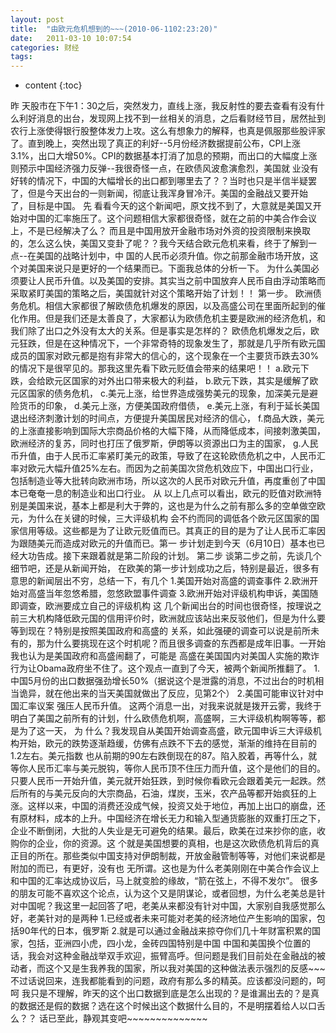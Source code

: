 ```yaml
---
layout: post
title:  "由欧元危机想到的~~~(2010-06-1102:23:20)"
date:   2011-03-10 10:07:54
categories: 财经
tags:
---
```


* content
{:toc}

 昨 天股市在下午1：30之后，突然发力，直线上涨，<!--excerpt-->我反射性的要去查看有没有什么利好消息的出台，发现网上找不到一丝相关的消息，之后看财经节目，居然扯到 农行上涨使得银行股整体发力上攻。这么有想象力的解释，也真是佩服那些股评家了。直到晚上，突然出现了真正的利好--5月份经济数据提前公布，CPI上涨 3.1%，出口大增50%。CPI的数据基本打消了加息的预期，而出口的大幅度上涨则预示中国经济强力反弹--我很奇怪一点，在欧债风波愈演愈烈，美国就 业没有好转的情况下，中国的大幅增长的出口都到哪里去了？？当时也只是半信半疑罢了，但是今天出台的一则新闻，彻底让我浑身冒冷汗。美国的金融战又要开始 了，目标是中国。     先 看看今天的这个新闻吧，原文找不到了，大意就是美国又开始对中国的汇率施压了。这个问题相信大家都很奇怪，就在之前的中美合作会议上，不是已经解决了么？ 而且是中国用放开金融市场对外资的投资限制来换取的，怎么这么快，美国又变卦了呢？？我今天结合欧元危机来看，终于了解到一点--在美国的战略计划中，中 国的人民币必须升值。你之前那金融市场开放，这个对美国来说只是更好的一个结果而已。下面我总体的分析一下。     为什么美国必须要让人民币升值。以及美国的安排。其实当之前中国放弃人民币自由浮动策略而采取紧盯美国的策略之后，美国就针对这个策略开始了计划！！     第一步。    欧洲债务危机。相信大家都很了解欧债危机爆发的原因，以及高盛公司在里面所起到的催化作用。但是我们还是太善良了，大家都认为欧债危机主要是欧洲的经济危机，和我们除了出口之外没有太大的关系。但是事实是怎样的？    欧债危机爆发之后，欧元狂跌，但是在这种情况下，一个非常奇特的现象发生了，那就是几乎所有欧元国成员的国家对欧元都是抱有非常大的信心的，这个现象在一个主要货币跌去30%的情况下是很罕见的。那我这里先看下欧元贬值会带来的结果吧！！   a.欧元下跌，会给欧元区国家的对外出口带来极大的利益，   b.欧元下跌，其实是缓解了欧元区国家的债务危机，   c.美元上涨，给世界造成强势美元的现象，加深美元是避险货币的印象，   d.美元上涨，方便美国政府借债，   e.美元上涨，有利于延长美国退出经济刺激计划的时间点，方便提升美国居民对经济的信心，   f.商品大跌，美元的上涨直接影响到国际大宗商品价格的大幅下降，从而降低成本，间接刺激美国，欧洲经济的复苏，同时也打压了俄罗斯，伊朗等以资源出口为主的国家，   g.人民币升值，由于人民币汇率紧盯美元的政策，导致了在这轮欧债危机之中，人民币汇率对欧元大幅升值25%左右。而因为之前美国次贷危机效应下，中国出口行业，包括制造业等大批转向欧洲市场，所以这次的人民币对欧元升值，再度重创了中国本已奄奄一息的制造业和出口行业。   从 以上几点可以看出，欧元的贬值对欧洲特别是美国来说，基本上都是利大于弊的，这也是为什么之前有那么多的空单做空欧元，为什么在关键的时候，三大评级机构 会不约而同的调低各个欧元区国家的国家信用等级。这些都是为了让欧元贬值而已。其真正的目的是为了让人民币汇率因为跟随美元而造成对欧元的升值而已。第一 步计划走到今天（6月10日）基本也已经大功告成。接下来跟着就是第二阶段的计划。      第二步     谈第二步之前，先谈几个细节吧，还是从新闻开始，     在欧美的第一步计划成功之后，特别是最近，很多有意思的新闻层出不穷，总结一下，有几个   1.美国开始对高盛的调查事件 2.欧洲开始对高盛当年忽悠希腊，忽悠欧盟事件调查 3.欧洲开始对评级机构申诉，美国随即调查，欧洲要成立自己的评级机构   这 几个新闻出台的时间也很奇怪，按理说之前三大机构降低欧元国的信用评价时，欧洲就应该站出来反驳他们，但是为什么要等到现在？特别是按照美国政府和高盛的 关系，如此强硬的调查可以说是前所未有的，那为什么要挑现在这个时机呢？而且很多调查的东西都是成年旧事。一开始我也认为是美国政府和高盛闹翻了，可能是 高盛在美国国内对美国人实施的欺诈行为让Obama政府坐不住了。这个观点一直到了今天，被两个新闻所推翻了。   1.中国5月份的出口数据强劲增长50%（据说这个是泄露的消息，不过出台的时机相当诡异，就在他出来的当天美国就做出了反应，见第2个）   2.美国可能审议针对中国汇率议案 强压人民币升值。     这两个消息一出，对我来说就是拨开云雾，我终于明白了美国之前所有的计划，什么欧债危机啊，高盛啊，三大评级机构啊等等，都是为了这一天，     为 什么？我发现自从美国开始调查高盛，欧元国申诉三大评级机构开始，欧元的跌势逐渐趋缓，仿佛有点跌不下去的感觉，渐渐的维持在目前的1.2左右。美元指数 也从前期的90左右跌倒现在的87。陷入胶着，再等什么，就等你人民币汇率与美元脱钩，等你人民币顶不住压力而升值，这个是他们的目的。只要人民币一开始升值，美元就开始狂跌，到时候你看欧元会跟着美元一起跌。然后所有的与美元反向的大宗商品，石油，煤炭，玉米，农产品等都开始疯狂的上涨。这样以来，中国的消费还没成气候，投资又处于地位，再加上出口的崩盘，还有原材料，成本的上升。中国经济在增长无力和输入型通货膨胀的双重打压之下，企业不断倒闭，大批的人失业是无可避免的结果。最后，欧美在过来抄你的底，收购你的企业，你的资源。这 个就是美国想要的真相，也是这次欧债危机背后的真正目的所在。那些类似中国支持对伊朗制裁，开放金融管制等等，对他们来说都是附加的而已，有更好，没有也 无所谓。这也是为什么老美刚刚在中美合作会议上和中国的汇率达成协议后，马上就变脸的缘故，“箭在弦上，不得不发尔”。       很多的朋友可能不喜欢这个论点，认为这个又是阴谋论，或者回想，为什么老美总是针对中国呢？我这里一起回答了吧，老美从来都没有针对中国，大家别自我感觉那么好，老美针对的是两种   1.已经或者未来可能对老美的经济地位产生影响的国家，包括90年代的日本，俄罗斯   2.就是可以通过金融战来掠夺你们几十年财富积累的国家，包括，亚洲四小虎，四小龙，金砖四国特别是中国     中国和美国换个位置的话，我会对这种金融战举双手欢迎，振臂高呼。但问题是我们目前处在金融战的被动者，而这个又是生我养我的国家，所以我对美国的这种做法表示强烈的反感~~~     不过话说回来，连我都能看到的问题，政府有那么多的精英。应该都没问题的，呵呵     我只是不理解，昨天的这个出口数据到底是怎么出现的？是谁漏出去的？是真的数据还是假的数据？选在这个时候出这个数据什么目的，不是明摆着给人以口舌么？？     话已至此，静观其变吧~~~~~~~~~~~~~~
        
